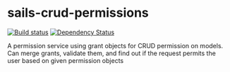 # sails-crud-permissions
[![Build status][travis-image]][travis-url]
[![Dependency Status][daviddm-image]][daviddm-url]

A permission service using grant objects for CRUD permission on models. Can merge grants, validate them, and find out if the request permits the user based on given permission objects

[travis-image]: https://travis-ci.org/arryon/sails-crud-permissions.svg?branch=master
[travis-url]: https://travis-ci.org/arryon/sails-crud-permissions
[daviddm-image]: https://david-dm.org/arryon/sails-crud-permissions.svg
[daviddm-url]: https://david-dm.org/arryon/sails-crud-permissions

